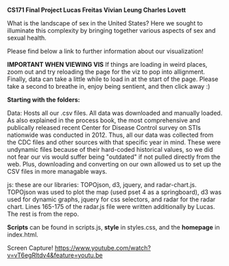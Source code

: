 **CS171 Final Project
Lucas Freitas
Vivian Leung
Charles Lovett**

What is the landscape of sex in the United States? Here we sought to illuminate this complexity by bringing together various aspects of sex and sexual health. 

Please find below a link to further information about our visualization!

**IMPORTANT WHEN VIEWING VIS**
If things are loading in weird places, zoom out and try reloading the page for the viz to pop into allignment. Finally, data can take a little while to load in at the start of the page. Please take a second to breathe in, enjoy being sentient, and then click away :)

**Starting with the folders:** 

Data: Hosts all our .csv files. All data was downloaded and manually loaded. As also explained in the process book, the most comprehensive and publically released recent Center for Disease Control survey on STIs nationwide was conducted in 2012. Thus, all our data was collected from the CDC files and other sources with that specific year in mind. These were undynamic files because of their hard-coded historical values, so we did not fear our vis would suffer being "outdated" if not pulled directly from the web. Plus, downloading and converting on our own allowed us to set up the CSV files in more managable ways.

js: these are our libraries: TOPOjson, d3, jquery, and radar-chart.js. TOPOjson was used to plot the map (used pset 4 as a springboard), d3 was used for dynamic graphs,  jquery for css selectors, and radar for the radar chart. Lines 165-175 of the radar.js file were written additionally by Lucas. The rest is from the repo.

**Scripts** can be found in scripts.js, **style** in styles.css, and the **homepage** in index.html.

Screen Capture!
https://www.youtube.com/watch?v=vT6egRltdv4&feature=youtu.be


